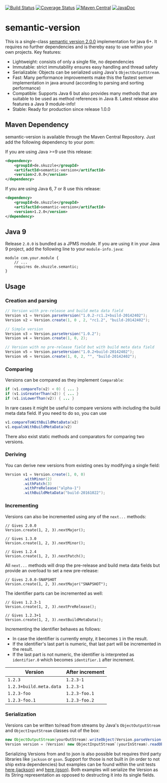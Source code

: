 [![Build Status](https://travis-ci.org/skuzzle/semantic-version.svg?branch=master)](https://travis-ci.org/skuzzle/semantic-version)
[![Coverage Status](https://coveralls.io/repos/github/skuzzle/semantic-version/badge.svg?branch=master)](https://coveralls.io/github/skuzzle/semantic-version?branch=master)
[![Maven Central](https://maven-badges.herokuapp.com/maven-central/de.skuzzle/semantic-version/badge.svg)](https://maven-badges.herokuapp.com/maven-central/de.skuzzle/semantic-version)
[![JavaDoc](http://javadoc-badge.appspot.com/de.skuzzle/semantic-version.svg?label=JavaDoc)](http://javadoc-badge.appspot.com/de.skuzzle/semantic-version)


semantic-version
================

This is a single-class [semantic version 2.0.0](http://semver.org/)
implementation for java 6+. It requires no further dependencies and is thereby
easy to use within your own projects. Key features:

* Lightweight: consists of only a single file, no dependencies
* Immutable: strict immutability ensures easy handling and thread safety
* Serializable: Objects can be serialized using Java's `ObjectOutputStream`.
* Fast: Many performance improvements make this the fastest semver implementation in java
  around (according to parsing and sorting performance)
* Compatible: Supports Java 6 but also provides many methods that are suitable to be used 
  as method references in Java 8. Latest release also features a Java 9 module-info!
* Stable: Ready for production since release 1.0.0 

## Maven Dependency
semantic-version is available through the Maven Central Repository. Just add
the following dependency to your pom:

If you are using Java >=9 use this release:
```xml
<dependency>
    <groupId>de.skuzzle</groupId>
    <artifactId>semantic-version</artifactId>
    <version>2.0.0</version>
</dependency>
```

If you are using Java 6, 7 or 8 use this release:
```xml
<dependency>
    <groupId>de.skuzzle</groupId>
    <artifactId>semantic-version</artifactId>
    <version>1.2.0</version>
</dependency>
```

## Java 9

Release `2.0.0` is bundled as a JPMS module. If you are using it in your Java 9 project,
add the following line to your `module-info.java`:

```
module com.your.module {
    // ...
    requires de.skuzzle.semantic;
}
```

## Usage

### Creation and parsing 
```java
// Version with pre-release and build meta data field
Version v1 = Version.parseVersion("1.0.2-rc1.2+build-20142402");
Version v2 = Version.create(1, 0 , 2, "rc1.2", "build-20142402");

// Simple version
Version v3 = Version.parseVersion("1.0.2");
Version v4 = Version.create(1, 0, 2);

// Version with no pre-release field but with build meta data field
Version v5 = Version.parseVersion("1.0.2+build-20142402");
Version v6 = Version.create(1, 0, 2, "", "build-20142402");

```

### Comparing
Versions can be compared as they implement `Comparable`:

```java
if (v1.compareTo(v2) < 0) { ... }
if (v1.isGreaterThan(v2)) { ... }
if (v1.isLowerThan(v2)) { ... }
```
In rare cases it might be useful to compare versions with including the build meta data 
field. If you need to do so, you can use

```java
v1.compareToWithBuildMetaData(v2)
v1.equalsWithBuildMetaData(v2)
```

There also exist static methods and comparators for comparing two versions.

### Deriving
You can derive new versions from existing ones by modifying a single field:

```java
Version v1 = Version.create(1, 0, 0)
        .withMinor(2)
        .withPatch(3)
        .withPreRelease("alpha-1")
        .withBuildMetaData("build-20161022");
```

### Incrementing
Versions can also be incremented using any of the `next...` methods:

```
// Gives 2.0.0
Version.create(1, 2, 3).nextMajor();

// Gives 1.3.0
Version.create(1, 2, 3).nextMinor();

// Gives 1.2.4
Version.create(1, 2, 3).nextPatch();
```

All `next...` methods will drop the pre-release and build meta data fields but provide an 
overload to set a new pre-release:

```
// Gives 2.0.0-SNAPSHOT
Version.create(1, 2, 3).nextMajor("SNAPSHOT");
```

The identifier parts can be incremented as well:

```
// Gives 1.2.3-1
Version.create(1, 2, 3).nextPreRelease();

// Gives 1.2.3+1
Version.create(1, 2, 3).nextBuildMetaData();
```

Incrementing the identifier behaves as follows:
* In case the identifier is currently empty, it becomes `1` in the result.
* If the identifier's last part is numeric, that last part will be incremented in the result.
* If the last part is not numeric, the identifier is interpreted as `identifier.0` which becomes `identifier.1` after increment.

Version | After increment
--------| ---------------
`1.2.3`| `1.2.3-1`
`1.2.3+build.meta.data` | `1.2.3-1`
`1.2.3-foo` | `1.2.3-foo.1`
`1.2.3-foo.1` | `1.2.3-foo.2`

### Serialization
Versions can be written to/read from streams by Java's `ObjectOutputStream` and 
`ObjectInputStream` classes out of the box:

```java 
new ObjectOutputStream(yourOutStream).writeObject(Version.parseVersion("1.2.3"));
Version version = (Version) new ObjectInputStream`(yourInStream).readObject();
```

Serializing Versions from and to json is also possible but requires third party libraries
like `jackson` or `gson`. Support for those is not built in (in order to not ship extra 
dependencies) but examples can be found within the unit tests 
[here (jackson)](https://github.com/skuzzle/semantic-version/blob/master/src/test/java/de/skuzzle/semantic/CustomJacksonSerialization.java) 
and [here (gson)](https://github.com/skuzzle/semantic-version/blob/master/src/test/java/de/skuzzle/semantic/CustomGsonSerialization.java). Both examples will serialize the Version as its String representation as 
opposed to destructing it into its single fields.